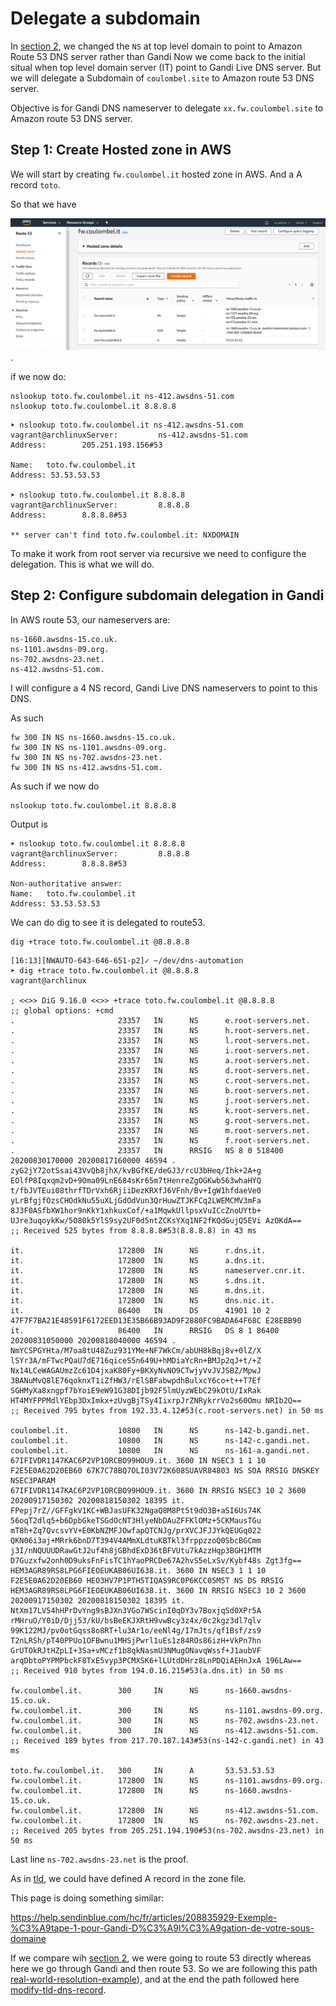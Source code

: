 # Delegate a subdomain 

In [section 2](./2-modify-tld-ns-record.md), we changed the `NS` at top level domain to point to Amazon Route 53 DNS server rather than Gandi
Now we come back to the initial situal when top level domain server (IT) point to Gandi Live DNS server.
But we will delegate a Subdomain of `coulombel.site` to Amazon route 53 DNS server.

Objective is for Gandi DNS nameserver to delegate `xx.fw.coulombel.site` to Amazon route 53 DNS server.

## Step 1: Create Hosted zone in AWS 

We will start by creating `fw.coulombel.it` hosted zone in AWS.
And a A record `toto`.

So that we have

![aws route 53](medias/delegate-subzone/capture-route-53-fw-hosted-zone.PNG).

if we now do:

````shell script
nslookup toto.fw.coulombel.it ns-412.awsdns-51.com
nslookup toto.fw.coulombel.it 8.8.8.8
````



````shell script
➤ nslookup toto.fw.coulombel.it ns-412.awsdns-51.com                                                                                                                          vagrant@archlinuxServer:         ns-412.awsdns-51.com
Address:        205.251.193.156#53

Name:   toto.fw.coulombel.it
Address: 53.53.53.53

➤ nslookup toto.fw.coulombel.it 8.8.8.8                                                                                                                                       vagrant@archlinuxServer:         8.8.8.8
Address:        8.8.8.8#53

** server can't find toto.fw.coulombel.it: NXDOMAIN
````

To make it work from root server via recursive we need to configure the delegation.
This is what we will do.


## Step 2: Configure subdomain delegation in Gandi 

In AWS route 53, our nameservers are:

````shell script
ns-1660.awsdns-15.co.uk.
ns-1101.awsdns-09.org.
ns-702.awsdns-23.net.
ns-412.awsdns-51.com.
````

I will configure a 4 NS record, Gandi Live DNS nameservers to point to this DNS.

As such 

````shell script
fw 300 IN NS ns-1660.awsdns-15.co.uk.
fw 300 IN NS ns-1101.awsdns-09.org.
fw 300 IN NS ns-702.awsdns-23.net.
fw 300 IN NS ns-412.awsdns-51.com.
````

<!--
And not fw.coulombel.it without the dot
-->
As such if we now do 

````
nslookup toto.fw.coulombel.it 8.8.8.8
````

Output is 

````shell script
➤ nslookup toto.fw.coulombel.it 8.8.8.8                                     vagrant@archlinuxServer:         8.8.8.8
Address:        8.8.8.8#53

Non-authoritative answer:
Name:   toto.fw.coulombel.it
Address: 53.53.53.53
````

We can do dig to see it is delegated to route53.

````shell script
dig +trace toto.fw.coulombel.it @8.8.8.8       
````

````shell script
[16:13][NWAUTO-643-646-651-p2]✓ ~/dev/dns-automation
➤ dig +trace toto.fw.coulombel.it @8.8.8.8                                                                                                                                    vagrant@archlinux

; <<>> DiG 9.16.0 <<>> +trace toto.fw.coulombel.it @8.8.8.8
;; global options: +cmd
.                       23357   IN      NS      e.root-servers.net.
.                       23357   IN      NS      h.root-servers.net.
.                       23357   IN      NS      l.root-servers.net.
.                       23357   IN      NS      i.root-servers.net.
.                       23357   IN      NS      a.root-servers.net.
.                       23357   IN      NS      d.root-servers.net.
.                       23357   IN      NS      c.root-servers.net.
.                       23357   IN      NS      b.root-servers.net.
.                       23357   IN      NS      j.root-servers.net.
.                       23357   IN      NS      k.root-servers.net.
.                       23357   IN      NS      g.root-servers.net.
.                       23357   IN      NS      m.root-servers.net.
.                       23357   IN      NS      f.root-servers.net.
.                       23357   IN      RRSIG   NS 8 0 518400 20200830170000 20200817160000 46594 . zyG2jY72otSsai43VvQb8jhX/kvBGfKE/deGJ3/rcU3bHeq/Ihk+2A+g EOlfP8Iqxqm2vD+9Oma09LnE684sKr65m7tHenreZgOGKwb563whaHYQ t/fbJVTEui08thrfTDrVxh6RjiiDezKRXfJ6VFnh/Bv+IgW1hfdaeVe0 yLrBfgjfOzsCHOdkNu55uXLjGdOdVun3QrHuwZTJKFCq2LWEMCMV3mFa 8J3F0ASfbXW1hor9nKkY1xhkuxCof/+a1MqwkUllpsxVuICcZnoUYtb+ UJre3uqoykKw/5O80k5YlS9sy2UF0d5ntZCKsYXq1NF2fKQdGujQ5EVi AzOKdA==
;; Received 525 bytes from 8.8.8.8#53(8.8.8.8) in 43 ms

it.                     172800  IN      NS      r.dns.it.
it.                     172800  IN      NS      a.dns.it.
it.                     172800  IN      NS      nameserver.cnr.it.
it.                     172800  IN      NS      s.dns.it.
it.                     172800  IN      NS      m.dns.it.
it.                     172800  IN      NS      dns.nic.it.
it.                     86400   IN      DS      41901 10 2 47F7F7BA21E48591F6172EED13E35B66B93AD9F2880FC9BADA64F68C E28EBB90
it.                     86400   IN      RRSIG   DS 8 1 86400 20200831050000 20200818040000 46594 . NmYCSPGYHta/M7oa8tU48Zuz931YMe+NF7WkCm/abUH8kBqj8v+0lZ/X lSYr3A/mFTwcPQaU7dE716qiceS5n649U+hMDiaYcRn+BMJp2qJ+t/+Z Nx14LCeWAGAUmzZc61D4jxaK80Fy+BKXyNvNO9CTwjyVvJVJSBZ/MpwJ 3BANuMvQ8lE76qoknxT1iZfHW3/rElSBFabwpdhBulxcY6co+t++T7Ef SGHMyXa8xngpf7bYoiE9eW91G38DIjb92F5lmUyzWEbC29kOtU/IxRak HT4MYFPPMdlYEbp3DxImkx+zUvgBjTSy4IixrpJrZNRykrrVo2s60Omu NRIb2Q==
;; Received 795 bytes from 192.33.4.12#53(c.root-servers.net) in 50 ms

coulombel.it.           10800   IN      NS      ns-142-b.gandi.net.
coulombel.it.           10800   IN      NS      ns-142-c.gandi.net.
coulombel.it.           10800   IN      NS      ns-161-a.gandi.net.
67IFIVDR1147KAC6P2VP1ORCBO99HOU9.it. 3600 IN NSEC3 1 1 10 F2E5E0A62D20EB60 67K7C78BQ7OLI03V72K608SUAVR84803 NS SOA RRSIG DNSKEY NSEC3PARAM
67IFIVDR1147KAC6P2VP1ORCBO99HOU9.it. 3600 IN RRSIG NSEC3 10 2 3600 20200917150302 20200818150302 18395 it. FPepj7rZ//GFFgkV1KC+WBJasUFK32NgaQ8M8Pt5t9dO3B+aSI6Us74K 56oqT2dlq5+b6DpbGkeTSGdOcNT3HlyeNbDAuZFFKlOMz+5CKMausTGu mT8h+Zq7QvcsvYV+E0KbNZMFJOwfapQTCNJg/prXVCJFJJYkQEUGq022 QKN06i3aj+MRrk6bnD7T394V4AMmXLdtuKBTkl3frppzzoQ0SbcBGCmm j3I/nNQUUUDRawGtJ2uf4h8jGBhdExD36tBFVUtu7kAzzHqp3BGH1MTM D7Guzxfw2onh0D9uksFnFisTC1hYaoPRCDe67A2hvS5eLxSv/Kybf48s Zgt3fg==
HEM3AGR89RS8LPG6FIEOEUKAB06UI638.it. 3600 IN NSEC3 1 1 10 F2E5E0A62D20EB60 HEO3HV7P1PTH5TIQAS9RC0P6KCC05M5T NS DS RRSIG
HEM3AGR89RS8LPG6FIEOEUKAB06UI638.it. 3600 IN RRSIG NSEC3 10 2 3600 20200917150302 20200818150302 18395 it. NtXm17LV54hHPrDvYng9sBJXn3VGo7WScinI0qDY3v7BoxjqSd0XPr5A rMHruO/Y0iD/Djj53/kU/bsBeEKJXRtH9vwBcy3z4x/0c2kgz3dl7qlv 99K122MJ/pv0otGqss8o8RT+lu3Ar1o/eeNl4g/I7mJts/qf1Bsf/zs9 T2nLRSh/pT40PPUo1OFBwnu1MHSjPwrl1uEs1z84ROs86izH+VkPn7hn GrUTOkRJtHZpLI+3Sa+vMCzf1b8qkNasmU3NMugONavqWssf+J1aubVF arqDbtoPYPMPbckF8TxE5vyp3PCMXSK6+lLUtdDHrz8LnPDQiAEHnJxA 196LAw==
;; Received 910 bytes from 194.0.16.215#53(a.dns.it) in 50 ms

fw.coulombel.it.        300     IN      NS      ns-1660.awsdns-15.co.uk.
fw.coulombel.it.        300     IN      NS      ns-1101.awsdns-09.org.
fw.coulombel.it.        300     IN      NS      ns-702.awsdns-23.net.
fw.coulombel.it.        300     IN      NS      ns-412.awsdns-51.com.
;; Received 189 bytes from 217.70.187.143#53(ns-142-c.gandi.net) in 43 ms

toto.fw.coulombel.it.   300     IN      A       53.53.53.53
fw.coulombel.it.        172800  IN      NS      ns-1101.awsdns-09.org.
fw.coulombel.it.        172800  IN      NS      ns-1660.awsdns-15.co.uk.
fw.coulombel.it.        172800  IN      NS      ns-412.awsdns-51.com.
fw.coulombel.it.        172800  IN      NS      ns-702.awsdns-23.net.
;; Received 205 bytes from 205.251.194.190#53(ns-702.awsdns-23.net) in 50 ms
````

Last line `ns-702.awsdns-23.net` is the proof.

As in [tld](./2-modify-tld-ns-record.md#glue-in-gandi), we could have defined A record in the zone file. 

This page is doing something similar:

https://help.sendinblue.com/hc/fr/articles/208835929-Exemple-%C3%A9tape-1-pour-Gandi-D%C3%A9l%C3%A9gation-de-votre-sous-domaine

If we compare wih [section 2](./2-modify-tld-ns-record.md), we were going to route 53 directly whereas here we go through Gandi and then route 53.
So we are following this path [real-world-resolution-example](1-real-own-dns-resolution-example.md)), and at the end the path followed here [modify-tld-dns-record](./2-modify-tld-ns-record.md).
<!-- no need to detail more ok -->

<!-- 
NS delegation concluded
TOPIC Before ok 
Understand why TTL matters -okccl
Improve and conclude web forwarding - only propag effect remains - clearOKS

-->



